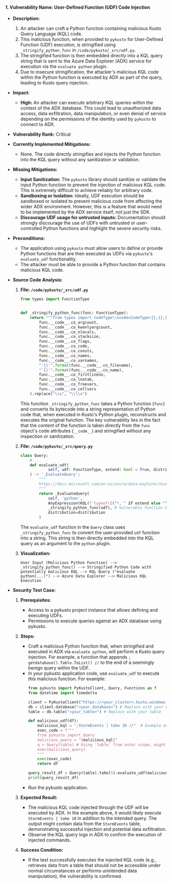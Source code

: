 #### 1. Vulnerability Name: User-Defined Function (UDF) Code Injection

*   **Description:**
    1.  An attacker can craft a Python function containing malicious Kusto Query Language (KQL) code.
    2.  This malicious function, when provided to `pykusto` for User-Defined Function (UDF) execution, is stringified using `_stringify_python_func` in `/code/pykusto/_src/udf.py`.
    3.  The stringified function is then embedded directly into a KQL query string that is sent to the Azure Data Explorer (ADX) service for execution via the `evaluate python` plugin.
    4.  Due to insecure stringification, the attacker's malicious KQL code within the Python function is executed by ADX as part of the query, leading to Kusto query injection.

*   **Impact:**
    *   **High:** An attacker can execute arbitrary KQL queries within the context of the ADX database. This could lead to unauthorized data access, data exfiltration, data manipulation, or even denial of service depending on the permissions of the identity used by `pykusto` to connect to ADX.

*   **Vulnerability Rank:** Critical

*   **Currently Implemented Mitigations:**
    *   None. The code directly stringifies and injects the Python function into the KQL query without any sanitization or validation.

*   **Missing Mitigations:**
    *   **Input Sanitization:**  The `pykusto` library should sanitize or validate the input Python function to prevent the injection of malicious KQL code. This is extremely difficult to achieve reliably for arbitrary code.
    *   **Sandboxing or Isolation:** Ideally, UDF execution should be sandboxed or isolated to prevent malicious code from affecting the wider ADX environment. However, this is a feature that would need to be implemented by the ADX service itself, not just the SDK.
    *   **Discourage UDF usage for untrusted inputs:** Documentation should strongly discourage the use of UDFs with untrusted or user-controlled Python functions and highlight the severe security risks.

*   **Preconditions:**
    *   The application using `pykusto` must allow users to define or provide Python functions that are then executed as UDFs via `pykusto`'s `evaluate_udf` functionality.
    *   The attacker must be able to provide a Python function that contains malicious KQL code.

*   **Source Code Analysis:**
    1.  **File: `/code/pykusto/_src/udf.py`**
        ```python
        from types import FunctionType


        def _stringify_python_func(func: FunctionType):
            return """from types import CodeType\\ncode=CodeType({},{},{},{},{},{},{},{},{},{},{},{},{},{},{})\\nexec(code)\\n""".format(
                func.__code__.co_argcount,
                func.__code__.co_kwonlyargcount,
                func.__code__.co_nlocals,
                func.__code__.co_stacksize,
                func.__code__.co_flags,
                func.__code__.co_code,
                func.__code__.co_consts,
                func.__code__.co_names,
                func.__code__.co_varnames,
                "'{}'".format(func.__code__.co_filename),
                "'{}'".format(func.__code__.co_name),
                func.__code__.co_firstlineno,
                func.__code__.co_lnotab,
                func.__code__.co_freevars,
                func.__code__.co_cellvars
            ).replace("\\x", "\\\\x")
        ```
        This function `_stringify_python_func` takes a Python function (`func`) and converts its bytecode into a string representation of Python code that, when executed in Kusto's Python plugin, reconstructs and executes the original function. The key vulnerability lies in the fact that the *content* of the function is taken directly from the `func` object's code attributes (`__code__`) and stringified without any inspection or sanitization.

    2.  **File: `/code/pykusto/_src/query.py`**
        ```python
        class Query:
            # ...
            def evaluate_udf(
                    self, udf: FunctionType, extend: bool = True, distribution: Distribution = None, **type_specs: _KustoType
            ) -> '_EvaluateQuery':
                """
                https://docs.microsoft.com/en-us/azure/data-explorer/kusto/query/pythonplugin
                """
                return _EvaluateQuery(
                    self, 'python',
                    AnyExpression(KQL(f'typeof({("*, " if extend else "") + ", ".join(field_name + ":" + kusto_type.primary_name for field_name, kusto_type in type_specs.items())})')),
                    _stringify_python_func(udf), # Vulnerable function is used here
                    distribution=distribution
                )
        ```
        The `evaluate_udf` function in the `Query` class uses `_stringify_python_func` to convert the user-provided `udf` function into a string. This string is then directly embedded into the KQL query as an argument to the `python` plugin.

    3.  **Visualization:**

        ```
        User Input (Malicious Python Function) --> _stringify_python_func() --> Stringified Python Code with potentially malicious KQL --> KQL Query ("evaluate python(...)") --> Azure Data Explorer --> Malicious KQL Execution
        ```

*   **Security Test Case:**
    1.  **Prerequisites:**
        *   Access to a pykusto project instance that allows defining and executing UDFs.
        *   Permissions to execute queries against an ADX database using pykusto.

    2.  **Steps:**
        *   Craft a malicious Python function that, when stringified and executed in ADX via `evaluate python`, will perform a Kusto query injection. For example, a function that appends `; getdatabase().Table.ToList() //` to the end of a seemingly benign query within the UDF.
        *   In your pykusto application code, use `evaluate_udf` to execute this malicious function. For example:
            ```python
            from pykusto import PyKustoClient, Query, Functions as f
            from datetime import timedelta

            client = PyKustoClient("https://<your_cluster>.kusto.windows.net") # Replace with your cluster
            db = client.database("<your_database>") # Replace with your database
            table = db.table("<your_table>") # Replace with your table

            def malicious_udf(df):
                malicious_kql = ";StormEvents | take 10 //"  # Example malicious KQL - data exfiltration
                exec_code = f"""
                from pykusto import Query
                malicious_query = "{malicious_kql}"
                q = Query(table) # Using 'table' from outer scope, might need adjustment based on your setup
                exec(malicious_query)
                """
                exec(exec_code)
                return df

            query_result_df = Query(table).take(5).evaluate_udf(malicious_udf, table_name="StormEvents").to_dataframe()
            print(query_result_df)
            ```
        *   Run the pykusto application.

    3.  **Expected Result:**
        *   The malicious KQL code injected through the UDF will be executed by ADX. In the example above, it would likely execute `StormEvents | take 10` in addition to the intended query. The output might contain data from the `StormEvents` table, demonstrating successful injection and potential data exfiltration.
        *   Observe the KQL query logs in ADX to confirm the execution of injected commands.

    4.  **Success Condition:**
        *   If the test successfully executes the injected KQL code (e.g., retrieves data from a table that should not be accessible under normal circumstances or performs unintended data manipulation), the vulnerability is confirmed.